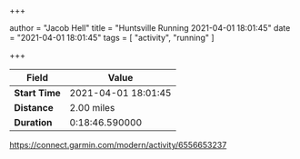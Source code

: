 +++

author = "Jacob Hell"
title = "Huntsville Running 2021-04-01 18:01:45"
date = "2021-04-01 18:01:45"
tags = [
    "activity", "running"
]

+++

<!--more-->

|Field  |Value  |
|--- | --- |
|**Start Time**|2021-04-01 18:01:45|
|**Distance**|2.00 miles|
|**Duration**|0:18:46.590000|

https://connect.garmin.com/modern/activity/6556653237